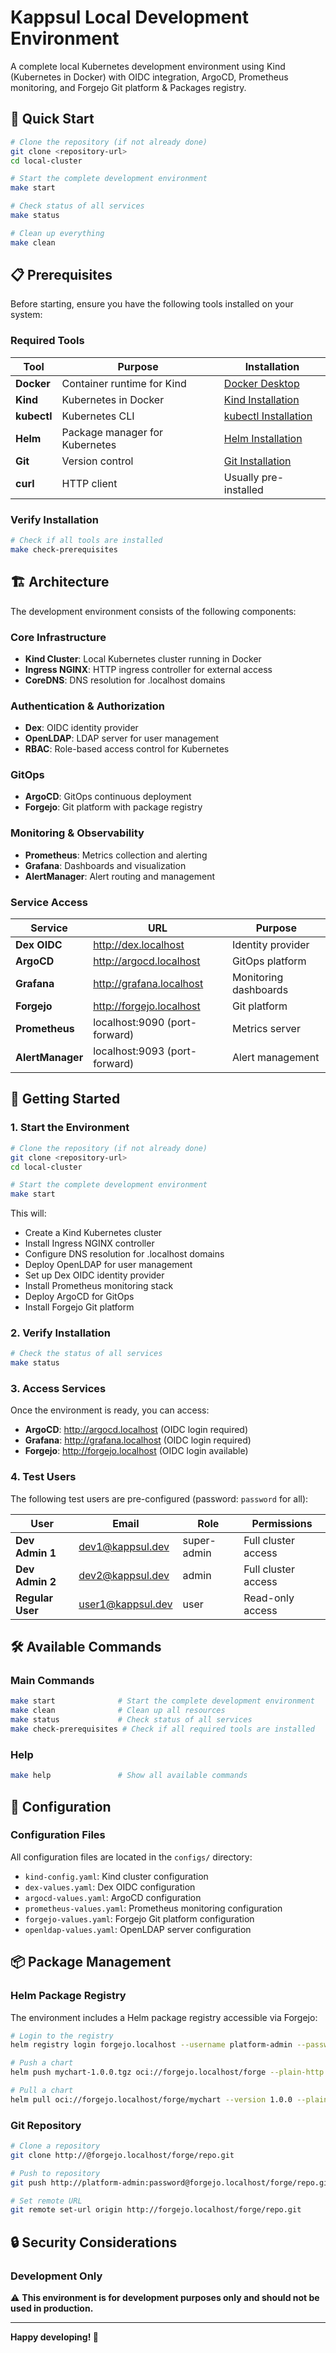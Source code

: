 # Kappsul Local Development Environment

A complete local Kubernetes development environment using Kind (Kubernetes in Docker) with OIDC integration, ArgoCD, Prometheus monitoring, and Forgejo Git platform & Packages registry.

## 🚀 Quick Start

```bash
# Clone the repository (if not already done)
git clone <repository-url>
cd local-cluster

# Start the complete development environment
make start

# Check status of all services
make status

# Clean up everything
make clean
```

## 📋 Prerequisites

Before starting, ensure you have the following tools installed on your system:

### Required Tools

| Tool        | Purpose                        | Installation                                                                      |
| ----------- | ------------------------------ | --------------------------------------------------------------------------------- |
| **Docker**  | Container runtime for Kind     | [Docker Desktop](https://docs.docker.com/get-docker/)                             |
| **Kind**    | Kubernetes in Docker           | [Kind Installation](https://kind.sigs.k8s.io/docs/user/quick-start/#installation) |
| **kubectl** | Kubernetes CLI                 | [kubectl Installation](https://kubernetes.io/docs/tasks/tools/install-kubectl/)   |
| **Helm**    | Package manager for Kubernetes | [Helm Installation](https://helm.sh/docs/intro/install/)                          |
| **Git**     | Version control                | [Git Installation](https://git-scm.com/downloads)                                 |
| **curl**    | HTTP client                    | Usually pre-installed                                                             |

### Verify Installation

```bash
# Check if all tools are installed
make check-prerequisites
```

## 🏗️ Architecture

The development environment consists of the following components:

### Core Infrastructure

- **Kind Cluster**: Local Kubernetes cluster running in Docker
- **Ingress NGINX**: HTTP ingress controller for external access
- **CoreDNS**: DNS resolution for .localhost domains

### Authentication & Authorization

- **Dex**: OIDC identity provider
- **OpenLDAP**: LDAP server for user management
- **RBAC**: Role-based access control for Kubernetes

### GitOps

- **ArgoCD**: GitOps continuous deployment
- **Forgejo**: Git platform with package registry

### Monitoring & Observability

- **Prometheus**: Metrics collection and alerting
- **Grafana**: Dashboards and visualization
- **AlertManager**: Alert routing and management

### Service Access

| Service          | URL                           | Purpose               |
| ---------------- | ----------------------------- | --------------------- |
| **Dex OIDC**     | http://dex.localhost          | Identity provider     |
| **ArgoCD**       | http://argocd.localhost       | GitOps platform       |
| **Grafana**      | http://grafana.localhost      | Monitoring dashboards |
| **Forgejo**      | http://forgejo.localhost      | Git platform          |
| **Prometheus**   | localhost:9090 (port-forward) | Metrics server        |
| **AlertManager** | localhost:9093 (port-forward) | Alert management      |

## 🎯 Getting Started

### 1. Start the Environment

```bash
# Clone the repository (if not already done)
git clone <repository-url>
cd local-cluster

# Start the complete development environment
make start
```

This will:

- Create a Kind Kubernetes cluster
- Install Ingress NGINX controller
- Configure DNS resolution for .localhost domains
- Deploy OpenLDAP for user management
- Set up Dex OIDC identity provider
- Install Prometheus monitoring stack
- Deploy ArgoCD for GitOps
- Install Forgejo Git platform

### 2. Verify Installation

```bash
# Check the status of all services
make status
```

### 3. Access Services

Once the environment is ready, you can access:

- **ArgoCD**: http://argocd.localhost (OIDC login required)
- **Grafana**: http://grafana.localhost (OIDC login required)
- **Forgejo**: http://forgejo.localhost (OIDC login available)

### 4. Test Users

The following test users are pre-configured (password: `password` for all):

| User             | Email             | Role        | Permissions         |
| ---------------- | ----------------- | ----------- | ------------------- |
| **Dev Admin 1**  | dev1@kappsul.dev  | super-admin | Full cluster access |
| **Dev Admin 2**  | dev2@kappsul.dev  | admin       | Full cluster access |
| **Regular User** | user1@kappsul.dev | user        | Read-only access    |

## 🛠️ Available Commands

### Main Commands

```bash
make start              # Start the complete development environment
make clean              # Clean up all resources
make status             # Check status of all services
make check-prerequisites # Check if all required tools are installed
```

### Help

```bash
make help               # Show all available commands
```

## 🔧 Configuration

### Configuration Files

All configuration files are located in the `configs/` directory:

- `kind-config.yaml`: Kind cluster configuration
- `dex-values.yaml`: Dex OIDC configuration
- `argocd-values.yaml`: ArgoCD configuration
- `prometheus-values.yaml`: Prometheus monitoring configuration
- `forgejo-values.yaml`: Forgejo Git platform configuration
- `openldap-values.yaml`: OpenLDAP server configuration

## 📦 Package Management

### Helm Package Registry

The environment includes a Helm package registry accessible via Forgejo:

```bash
# Login to the registry
helm registry login forgejo.localhost --username platform-admin --password password --insecure

# Push a chart
helm push mychart-1.0.0.tgz oci://forgejo.localhost/forge --plain-http

# Pull a chart
helm pull oci://forgejo.localhost/forge/mychart --version 1.0.0 --plain-http
```

### Git Repository

```bash
# Clone a repository
git clone http://@forgejo.localhost/forge/repo.git

# Push to repository
git push http://platform-admin:password@forgejo.localhost/forge/repo.git

# Set remote URL
git remote set-url origin http://forgejo.localhost/forge/repo.git
```

## 🔒 Security Considerations

### Development Only

⚠️ **This environment is for development purposes only and should not be used in production.**

---

**Happy developing! 🚀**
